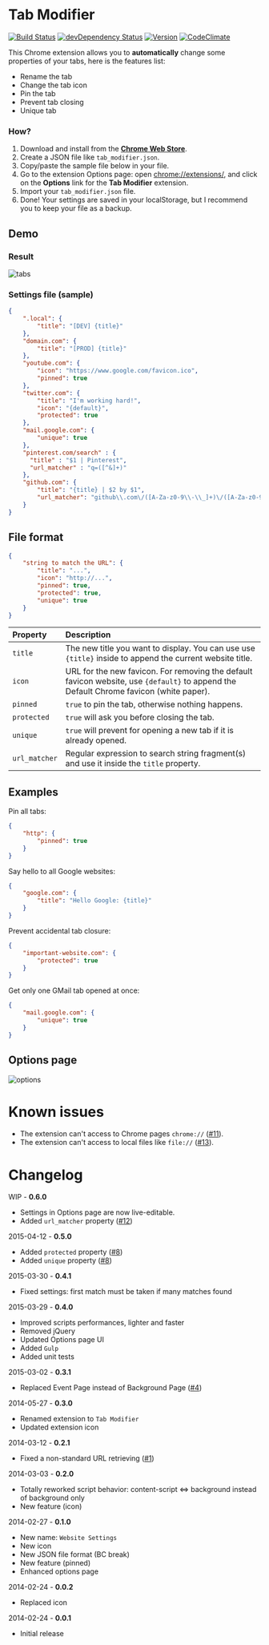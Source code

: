 # Tab Modifier

[![Build Status](http://img.shields.io/travis/sylouuu/chrome-tab-modifier.svg?style=flat)](https://travis-ci.org/sylouuu/chrome-tab-modifier)
[![devDependency Status](http://img.shields.io/david/dev/sylouuu/chrome-tab-modifier.svg?style=flat)](https://david-dm.org/sylouuu/chrome-tab-modifier#info=devDependencies)
[![Version](http://img.shields.io/npm/v/chrome-tab-modifier.svg?style=flat)](https://www.npmjs.org/package/chrome-tab-modifier)
[![CodeClimate](http://img.shields.io/codeclimate/github/sylouuu/chrome-tab-modifier.svg?style=flat)](https://codeclimate.com/github/sylouuu/chrome-tab-modifier)

This Chrome extension allows you to **automatically** change some properties of your tabs, here is the features list:

* Rename the tab
* Change the tab icon
* Pin the tab
* Prevent tab closing
* Unique tab

### How?

1. Download and install from the **[Chrome Web Store](https://chrome.google.com/webstore/detail/hcbgadmbdkiilgpifjgcakjehmafcjai/)**.
2. Create a JSON file like `tab_modifier.json`.
2. Copy/paste the sample file below in your file.
3. Go to the extension Options page: open [chrome://extensions/](chrome://extensions/), and click on the **Options** link for the **Tab Modifier** extension.
4. Import your `tab_modifier.json` file.
5. Done! Your settings are saved in your localStorage, but I recommend you to keep your file as a backup.

## Demo

### Result

<img src="https://raw.github.com/sylouuu/chrome-tab-modifier/master/screenshots/tabs.png" alt="tabs">

### Settings file (sample)

```json
{
    ".local": {
        "title": "[DEV] {title}"
    },
    "domain.com": {
        "title": "[PROD] {title}"
    },
    "youtube.com": {
        "icon": "https://www.google.com/favicon.ico",
        "pinned": true
    },
    "twitter.com": {
        "title": "I'm working hard!",
        "icon": "{default}",
        "protected": true
    },
    "mail.google.com": {
        "unique": true
    },
    "pinterest.com/search" : {
      "title" : "$1 | Pinterest",
      "url_matcher" : "q=([^&]+)"
    },
    "github.com": {
        "title": "{title} | $2 by $1",
        "url_matcher": "github\\.com\/([A-Za-z0-9\\-\\_]+)\/([A-Za-z0-9\\-\\_]+)"
    }
}
```

## File format

```json
{
    "string to match the URL": {
        "title": "...",
        "icon": "http://...",
        "pinned": true,
        "protected": true,
        "unique": true
    }
}
```

| Property      | Description                                               |
| :------------ | :-------------------------------------------------------- |
| `title`       | The new title you want to display. You can use use `{title}` inside to append the current website title. |
| `icon`        | URL for the new favicon. For removing the default favicon website, use `{default}` to append the Default Chrome favicon (white paper). |
| `pinned`      | `true` to pin the tab, otherwise nothing happens. |
| `protected`   | `true` will ask you before closing the tab. |
| `unique`      | `true` will prevent for opening a new tab if it is already opened. |
| `url_matcher` | Regular expression to search string fragment(s) and use it inside the `title` property. |

## Examples

Pin all tabs:

```json
{
    "http": {
        "pinned": true
    }
}
```

Say hello to all Google websites:

```json
{
    "google.com": {
        "title": "Hello Google: {title}"
    }
}
```

Prevent accidental tab closure:

```json
{
    "important-website.com": {
        "protected": true
    }
}
```

Get only one GMail tab opened at once:

```json
{
    "mail.google.com": {
        "unique": true
    }
}
```

## Options page

<img src="https://raw.githubusercontent.com/sylouuu/chrome-tab-modifier/master/screenshots/options.png" alt="options">

# Known issues

* The extension can't access to Chrome pages `chrome://` ([#11](https://github.com/sylouuu/chrome-tab-modifier/issues/11)).
* The extension can't access to local files like `file://` ([#13](https://github.com/sylouuu/chrome-tab-modifier/issues/13)).

# Changelog

WIP - **0.6.0**

* Settings in Options page are now live-editable.
* Added `url_matcher` property ([#12](https://github.com/sylouuu/chrome-tab-modifier/issues/12))

2015-04-12 - **0.5.0**

* Added `protected` property ([#8](https://github.com/sylouuu/chrome-tab-modifier/issues/8))
* Added `unique` property ([#8](https://github.com/sylouuu/chrome-tab-modifier/issues/8))

2015-03-30 - **0.4.1**

* Fixed settings: first match must be taken if many matches found

2015-03-29 - **0.4.0**

* Improved scripts performances, lighter and faster
* Removed jQuery
* Updated Options page UI
* Added `Gulp`
* Added unit tests

2015-03-02 - **0.3.1**

* Replaced Event Page instead of Background Page ([#4](https://github.com/sylouuu/chrome-tab-modifier/issues/4))

2014-05-27 - **0.3.0**

* Renamed extension to `Tab Modifier`
* Updated extension icon

2014-03-12 - **0.2.1**

* Fixed a non-standard URL retrieving ([#1](https://github.com/sylouuu/chrome-tab-modifier/issues/1))

2014-03-03 - **0.2.0**

* Totally reworked script behavior: content-script <=> background instead of background only
* New feature (icon)

2014-02-27 - **0.1.0**

* New name: `Website Settings`
* New icon
* New JSON file format (BC break)
* New feature (pinned)
* Enhanced options page

2014-02-24 - **0.0.2**

* Replaced icon

2014-02-24 - **0.0.1**

* Initial release

